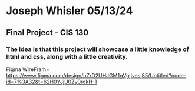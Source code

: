 # Joseph Whisler 05/13/24
## Final Project - CIS 130 
### The idea is that this project will showcase a little knowledge of html and css, along with a little creativity. 

Figma WireFram= https://www.figma.com/design/uZrD2UHJGM1gVgjIvesj85/Untitled?node-id=7%3A32&t=62H0YJjU0Zy0rdkH-1